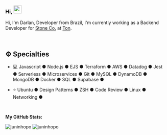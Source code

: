 ### Hi, <img src="https://media.giphy.com/media/hvRJCLFzcasrR4ia7z/giphy.gif" width="25px">

Hi, I'm Darlan, Developer from Brazil, I'm currently working as a Backend Developer for [Stone Co.](https://www.stone.co/) at [Ton](https://ton.stone.com.br).

<br />

<div>
  
## ⚙️ Specialties
- 💻   Javascript ● Node.js ● EJS ● Terraform ● AWS ● Datadog ● Jest ● Serverless ● Microservices ● Git ● MySQL ● DynamoDB ● MongoDB ● Docker ● SQL ● Supabase ● 
  
- ⭐   Ubuntu ● Design Patterns ● ZSH ● Code Review ● Linux ● Networking ●
  
<div> 

<br />

**My GitHub Stats:**

<div float="left">
    <img src="https://github-readme-stats.vercel.app/api/top-langs/?username=juninhopo&theme=gotham" alt="juninhopo" />
    <img src="https://github-readme-stats.vercel.app/api?username=juninhopo&show_icons=true&theme=gotham" alt="juninhopo" />

<div>

